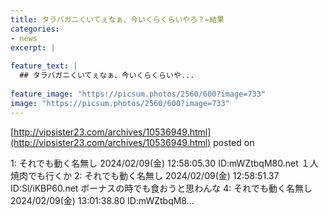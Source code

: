 ```yaml
---
title: タラバガニくいてぇなぁ、今いくらくらいやろ？←結果
categories:
- news
excerpt: |
  
feature_text: |
  ## タラバガニくいてぇなぁ、今いくらくらいや...
  
feature_image: "https://picsum.photos/2560/600?image=733"
image: "https://picsum.photos/2560/600?image=733"
---
```


[http://vipsister23.com/archives/10536949.html](http://vipsister23.com/archives/10536949.html)
posted on 

<!--more-->

1: それでも動く名無し 2024/02/09(金) 12:58:05.30 ID:mWZtbqM80.net １人焼肉でも行くか 2: それでも動く名無し 2024/02/09(金) 12:58:51.37 ID:Sl/iKBP60.net ボーナスの時でも食おうと思わんな 4: それでも動く名無し 2024/02/09(金) 13:01:38.80 ID:mWZtbqM8...
